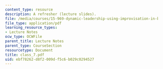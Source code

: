 ```yaml
---
content_type: resource
description: A refresher (lecture slides).
file: /media/courses/15-969-dynamic-leadership-using-improvisation-in-business-fall-2004/ebf78262d8f2009df5c6b029c0294527_class_7.pdf
file_type: application/pdf
learning_resource_types:
- Lecture Notes
ocw_type: OCWFile
parent_title: Lecture Notes
parent_type: CourseSection
resourcetype: Document
title: class_7.pdf
uid: ebf78262-d8f2-009d-f5c6-b029c0294527
---
```

